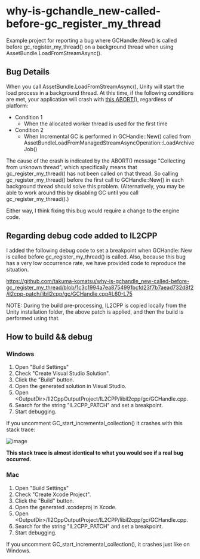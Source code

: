 # why-is-gchandle_new-called-before-gc_register_my_thread

Example project for reporting a bug where GCHandle::New() is called before gc_register_my_thread() on a background thread when using AssetBundle.LoadFromStreamAsync().

## Bug Details

When you call AssetBundle.LoadFromStreamAsync(), Unity will start the load process in a background thread.
At this time, if the following conditions are met, your application will crash with [this ABORT()](https://github.com/ivmai/bdwgc/blob/f3d2d4a45c423d9bbe78b8670f2a1469cdd79ebc/pthread_stop_world.c#L940), regardless of platform:

- Condition 1
  - When the allocated worker thread is used for the first time
- Condition 2
  - When Incremental GC is performed in GCHandle::New() called from AssetBundleLoadFromManagedStreamAsyncOperation::LoadArchiveJob()

The cause of the crash is indicated by the ABORT() message "Collecting from unknown thread", which specifically means that gc_register_my_thread() has not been called on that thread.
So calling gc_register_my_thread() before the first call to GCHandle::New() in each background thread should solve this problem.
(Alternatively, you may be able to work around this by disabling GC until you call gc_register_my_thread().)

Either way, I think fixing this bug would require a change to the engine code.

## Regarding debug code added to IL2CPP

I added the following debug code to set a breakpoint when GCHandle::New is called before gc_register_my_thread() is called.
Also, because this bug has a very low occurrence rate, we have provided code to reproduce the situation.

https://github.com/takuma-komatsu/why-is-gchandle_new-called-before-gc_register_my_thread/blob/1c3c1994a7ea8754991bcfd23f7b7aead732d8f2/il2cpp-patch/libil2cpp/gc/GCHandle.cpp#L60-L75

NOTE: During the build pre-processing, IL2CPP is copied locally from the Unity installation folder, the above patch is applied, and then the build is performed using that.

## How to build && debug

### Windows

1. Open "Build Settings"
1. Check "Create Visual Studio Solution".
1. Click the "Build" button.
1. Open the generated solution in Visual Studio.
1. Open \<OutputDir\>/Il2CppOutputProject/IL2CPP/libil2cpp/gc/GCHandle.cpp.
1. Search for the string "IL2CPP_PATCH" and set a breakpoint.
1. Start debugging.

If you uncomment GC_start_incremental_collection() it crashes with this stack trace:

![image](https://github.com/user-attachments/assets/d424480f-c9ff-44d9-826e-276461afc9db)

**This stack trace is almost identical to what you would see if a real bug occurred.**

### Mac

1. Open "Build Settings"
1. Check "Create Xcode Project".
1. Click the "Build" button.
1. Open the generated .xcodeproj in Xcode.
1. Open \<OutputDir\>/Il2CppOutputProject/IL2CPP/libil2cpp/gc/GCHandle.cpp.
1. Search for the string "IL2CPP_PATCH" and set a breakpoint.
1. Start debugging.

If you uncomment GC_start_incremental_collection(), it crashes just like on Windows.
